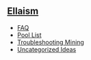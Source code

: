 ## [Ellaism](/)
- [FAQ](FAQ)
- [Pool List](Pool-List)
- [Troubleshooting Mining](Troubleshooting-Mining)
- [Uncategorized Ideas](Uncategorized-Ideas)